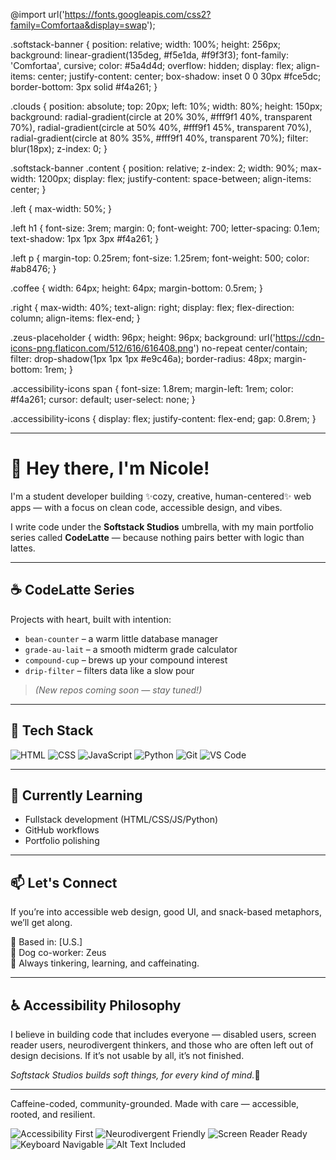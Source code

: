 @import url('https://fonts.googleapis.com/css2?family=Comfortaa&display=swap');

.softstack-banner {
  position: relative;
  width: 100%;
  height: 256px;
  background: linear-gradient(135deg, #f5e1da, #f9f3f3);
  font-family: 'Comfortaa', cursive;
  color: #5a4d4d;
  overflow: hidden;
  display: flex;
  align-items: center;
  justify-content: center;
  box-shadow: inset 0 0 30px #fce5dc;
  border-bottom: 3px solid #f4a261;
}

.clouds {
  position: absolute;
  top: 20px;
  left: 10%;
  width: 80%;
  height: 150px;
  background:
    radial-gradient(circle at 20% 30%, #fff9f1 40%, transparent 70%),
    radial-gradient(circle at 50% 40%, #fff9f1 45%, transparent 70%),
    radial-gradient(circle at 80% 35%, #fff9f1 40%, transparent 70%);
  filter: blur(18px);
  z-index: 0;
}

.softstack-banner .content {
  position: relative;
  z-index: 2;
  width: 90%;
  max-width: 1200px;
  display: flex;
  justify-content: space-between;
  align-items: center;
}

.left {
  max-width: 50%;
}

.left h1 {
  font-size: 3rem;
  margin: 0;
  font-weight: 700;
  letter-spacing: 0.1em;
  text-shadow: 1px 1px 3px #f4a261;
}

.left p {
  margin-top: 0.25rem;
  font-size: 1.25rem;
  font-weight: 500;
  color: #ab8476;
}

.coffee {
  width: 64px;
  height: 64px;
  margin-bottom: 0.5rem;
}

.right {
  max-width: 40%;
  text-align: right;
  display: flex;
  flex-direction: column;
  align-items: flex-end;
}

.zeus-placeholder {
  width: 96px;
  height: 96px;
  background: url('https://cdn-icons-png.flaticon.com/512/616/616408.png') no-repeat center/contain;
  filter: drop-shadow(1px 1px 1px #e9c46a);
  border-radius: 48px;
  margin-bottom: 1rem;
}

.accessibility-icons span {
  font-size: 1.8rem;
  margin-left: 1rem;
  color: #f4a261;
  cursor: default;
  user-select: none;
}

.accessibility-icons {
  display: flex;
  justify-content: flex-end;
  gap: 0.8rem;
}



---

# 👋 Hey there, I'm Nicole!

I'm a student developer building ✨cozy, creative, human-centered✨ web apps — with a focus on clean code, accessible design, and vibes. 

I write code under the **Softstack Studios** umbrella, with my main portfolio series called **CodeLatte** — because nothing pairs better with logic than lattes.

---

## ☕ CodeLatte Series
Projects with heart, built with intention:
- `bean-counter` – a warm little database manager
- `grade-au-lait` – a smooth midterm grade calculator
- `compound-cup` – brews up your compound interest
- `drip-filter` – filters data like a slow pour

> *(New repos coming soon — stay tuned!)*

---

## 🔧 Tech Stack
![HTML](https://img.shields.io/badge/-HTML5-E34F26?logo=html5&logoColor=white&style=flat-square)
![CSS](https://img.shields.io/badge/-CSS3-1572B6?logo=css3&logoColor=white&style=flat-square)
![JavaScript](https://img.shields.io/badge/-JavaScript-F7DF1E?logo=javascript&logoColor=black&style=flat-square)
![Python](https://img.shields.io/badge/-Python-3776AB?logo=python&logoColor=white&style=flat-square)
![Git](https://img.shields.io/badge/-Git-F05032?logo=git&logoColor=white&style=flat-square)
![VS Code](https://img.shields.io/badge/-VSCode-007ACC?logo=visual-studio-code&logoColor=white&style=flat-square)

---

## 🌱 Currently Learning
- Fullstack development (HTML/CSS/JS/Python)
- GitHub workflows
- Portfolio polishing

---

## 📫 Let's Connect
If you’re into accessible web design, good UI, and snack-based metaphors, we’ll get along.

📍 Based in: [U.S.]  
🐶 Dog co-worker: Zeus  
🧠 Always tinkering, learning, and caffeinating.

---

## ♿ Accessibility Philosophy

I believe in building code that includes everyone — disabled users, screen reader users, neurodivergent thinkers, and those who are often left out of design decisions. If it’s not usable by all, it’s not finished.

*Softstack Studios builds soft things, for every kind of mind.*🫶

---

Caffeine-coded, community-grounded. Made with care — accessible, rooted, and resilient.

![Accessibility First](https://img.shields.io/badge/♿-Accessibility_First-blue?style=for-the-badge)
![Neurodivergent Friendly](https://img.shields.io/badge/🧠-ND_Friendly-purple?style=for-the-badge)
![Screen Reader Ready](https://img.shields.io/badge/🗣️-Screen_Reader_Ready-ff69b4?style=for-the-badge)
![Keyboard Navigable](https://img.shields.io/badge/⌨️-Keyboard_Navigable-brightgreen?style=for-the-badge)
![Alt Text Included](https://img.shields.io/badge/🖼️-Alt_Text_Always-teal?style=for-the-badge)

